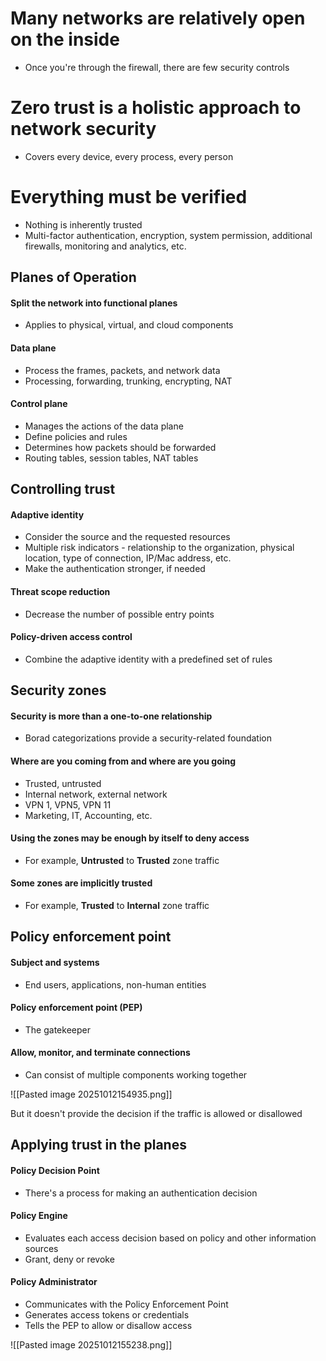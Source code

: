 # Many networks are relatively open on the inside
- Once you're through the firewall, there are few security controls
# Zero trust is a holistic approach to network security
- Covers every device, every process, every person
# Everything must be verified
- Nothing is inherently trusted
- Multi-factor authentication, encryption, system permission, additional firewalls, monitoring and analytics, etc.


## Planes of Operation
#### Split the network into functional planes
- Applies to physical, virtual, and cloud components
#### Data plane
- Process the frames, packets, and network data
- Processing, forwarding, trunking, encrypting, NAT
#### Control plane
- Manages the actions of the data plane
- Define policies and rules
- Determines how packets should be forwarded
- Routing tables, session tables, NAT tables


## Controlling trust
#### Adaptive identity
- Consider the source and the requested resources
- Multiple risk indicators - relationship to the organization, physical location, type of connection, IP/Mac address, etc.
- Make the authentication stronger, if needed
#### Threat scope reduction
- Decrease the number of possible entry points
#### Policy-driven access control
- Combine the adaptive identity with a predefined set of rules


## Security zones
#### Security is more than a one-to-one relationship
- Borad categorizations provide a security-related foundation
#### Where are you coming from and where are you going
- Trusted, untrusted
- Internal network, external network
- VPN 1, VPN5, VPN 11
- Marketing, IT, Accounting, etc.
#### Using the zones may be enough by itself to deny access
- For example, **Untrusted** to **Trusted** zone traffic
#### Some zones are implicitly trusted
- For example, **Trusted** to **Internal** zone traffic


## Policy enforcement point
#### Subject and systems
- End users, applications, non-human entities
#### Policy enforcement point (PEP)
- The gatekeeper
#### Allow, monitor, and terminate connections
- Can consist of multiple components working together

![[Pasted image 20251012154935.png]]

But it doesn't provide the decision if the traffic is allowed or disallowed


## Applying trust in the planes
#### Policy Decision Point
- There's a process for making an authentication decision
#### Policy Engine
- Evaluates each access decision based on policy and other information sources
- Grant, deny or revoke
#### Policy Administrator
- Communicates with the Policy Enforcement Point
- Generates access tokens or credentials
- Tells the PEP to allow or disallow access

![[Pasted image 20251012155238.png]]